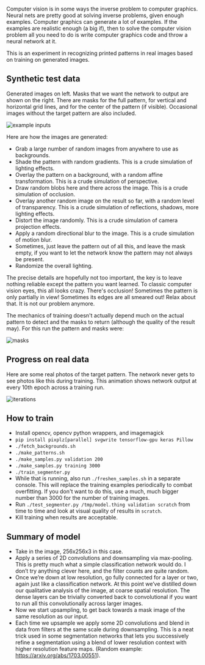 
Computer vision is in some ways the inverse problem to computer graphics.
Neural nets are pretty good at solving inverse problems, given enough
examples.  Computer graphics can generate a lot of examples.  If the
examples are realistic enough (a big if), then to solve the computer vision
problem all you need to do is write computer graphics code and throw
a neural network at it.

This is an experiment in recognizing printed patterns in real images
based on training on generated images.

Synthetic test data
-------------------

Generated images on left.  Masks that we want the network to output
are shown on the right.  There are masks for the full pattern, for vertical and
horizontal grid lines, and for the center of the pattern (if visible).
Occasional images without the target pattern are also included.

![example inputs](https://user-images.githubusercontent.com/118367/27806154-c5312030-5fed-11e7-9d12-807d831415de.png)

Here are how the images are generated:

 * Grab a large number of random images from anywhere to use as backgrounds.
 * Shade the pattern with random gradients.
   This is a crude simulation of lighting effects.
 * Overlay the pattern on a background, with a random affine transformation.
   This is a crude simulation of perspective.
 * Draw random blobs here and there across the image.
   This is a crude simulation of occlusion.
 * Overlay another random image on the result so far, with a random level
   of transparency.  This is a crude simulation of reflections, shadows,
   more lighting effects.
 * Distort the image randomly.
   This is a crude simulation of camera projection effects.
 * Apply a random directional blur to the image.
   This is a crude simulation of motion blur.
 * Sometimes, just leave the pattern out of all this, and leave the mask
   empty, if you want to let the network know the pattern may not
   always be present.
 * Randomize the overall lighting.

The precise details are hopefully not too important,
the key is to leave nothing reliable except the pattern you want learned.
To classic computer vision eyes, this all looks crazy.  There's occlusion!
Sometimes the pattern is only partially in view!  Sometimes its edges are
all smeared out!  Relax about that.  It is not our problem anymore.

The mechanics of training doesn't actually depend much on the actual
pattern to detect and the masks to return (although the quality of the
result may).  For this run the pattern and masks were:

![masks](https://user-images.githubusercontent.com/118367/27806980-ba1b1656-5ff2-11e7-8af5-21e16cf0a9e7.png)


Progress on real data
---------------------

Here are some real photos of the target pattern.  The network never
gets to see photos like this during training.  This animation shows
network output at every 10th epoch across a training run.

![iterations](https://user-images.githubusercontent.com/118367/27806155-c5316bee-5fed-11e7-928c-bbe38e2f1174.gif)

How to train
------------

 * Install opencv, opencv python wrappers, and imagemagick
 * `pip install pixplz[parallel] svgwrite tensorflow-gpu keras Pillow`
 * `./fetch_backgrounds.sh`
 * `./make_patterns.sh`
 * `./make_samples.py validation 200`
 * `./make_samples.py training 3000`
 * `./train_segmenter.py`
 * While that is running, also run `./freshen_samples.sh` in a separate console.
   This will replace the training examples periodically to combat overfitting.
   If you don't want to do this, use a much, much bigger number than 3000
   for the number of training images.
 * Run `./test_segmenter.py /tmp/model.thing validation scratch` from time to
   time and look at visual quality of results in `scratch`.
 * Kill training when results are acceptable.


Summary of model
----------------

 * Take in the image, 256x256x3 in this case.
 * Apply a series of 2D convolutions and downsampling via max-pooling. This is pretty much what a simple classification network would do. I don’t try anything clever here, and the filter counts are quite random.
 * Once we’re down at low resolution, go fully connected for a layer or two, again just like a classification network. At this point we’ve distilled down our qualitative analysis of the image, at coarse spatial resolution.  The dense layers can be trivially converted back to convolutional if you want to run all this convolutionally across larger images.
 * Now we start upsampling, to get back towards a mask image of the same resolution as our input.
 * Each time we upsample we apply some 2D convolutions and blend in data from filters at the same scale during downsampling. This is a neat trick used in some segmentation networks that lets you successively refine a segmentation using a blend of lower resolution context with higher resolution feature maps. (Random example: https://arxiv.org/abs/1703.00551).
